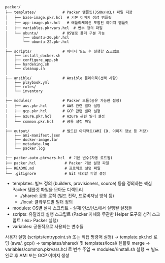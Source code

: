 ```
packer/
├── templates/            # Packer 템플릿(JSON/HCL) 파일 저장
│   ├── base-image.pkr.hcl  # 기본 이미지 생성 템플릿
│   ├── app-image.pkr.hcl   # 애플리케이션 포함된 이미지 템플릿
│   ├── variables.pkrvars.hcl  # 변수 정의 파일
│   └── ubuntu/           # OS별로 폴더 구분 가능
│       ├── ubuntu-20.pkr.hcl
│       └── ubuntu-22.pkr.hcl
│
├── scripts/              # 이미지 빌드 후 실행할 스크립트
│   ├── install_docker.sh
│   ├── configure_app.sh
│   ├── hardening.sh
│   └── cleanup.sh
│
├── ansible/              # Ansible 플레이북(선택 사항)
│   ├── playbook.yml
│   ├── roles/
│   └── inventory
│
├── modules/              # Packer 모듈(공유 가능한 설정)
│   ├── aws.pkr.hcl       # AWS 관련 빌더 설정
│   ├── gcp.pkr.hcl       # GCP 관련 빌더 설정
│   ├── azure.pkr.hcl     # Azure 관련 빌더 설정
│   └── common.pkr.hcl    # 공통 설정 파일
│
├── output/               # 빌드된 아티팩트(AMI ID, 이미지 정보 등 저장)
│   ├── ami-manifest.json
│   ├── docker-image.tar
│   ├── metadata.log
│   └── packer.log
│
├── packer.auto.pkrvars.hcl  # 기본 변수(자동 로드됨)
├── packer.hcl             # Packer 기본 설정 파일
├── README.md              # 프로젝트 설명 파일
└── .gitignore             # Git 제외할 파일 설정

```
- templates: 빌드 정의 (builders, provisioners, source) 등을 정의하는 핵심 Packer 템플릿 파일을 모아둔 디렉토리
    - ./shared: 공통 로직 (빌드 전략, 프로비저닝 방식 등)
    - ./local: 클라우드별 빌더 정의
- modules: OS별 설치 스크립트 - 실제 인스턴스에서 실행될 설정들
- scripts: 유틸리티 실행 스크립트 (Packer 자체와 무관한 Helper 도구의 성격 스크립트 / ex> Packer 실행)
- variables: 공통적으로 사용되는 변수들


사용자 실행 (scripts/entrypoint.sh 또는 직접 명령어 실행)
→ template.pkr.hcl 로딩 (aws/, gcp/)
→ templates/shared/ 및 templates/local/ 템플릿 merge
→ variables/common.pkrvars.hcl 로 변수 주입
→ modules/<os>/install.sh 실행
→ 빌드 완료 후 AMI 또는 GCP 이미지 생성
